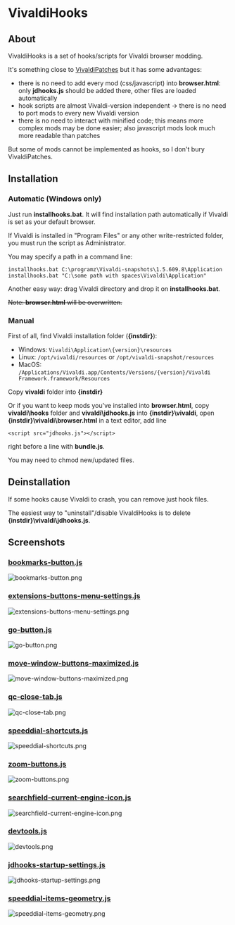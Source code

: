 # VivaldiHooks

## About
VivaldiHooks is a set of hooks/scripts for Vivaldi browser modding.

It's something close to [VivaldiPatches](https://github.com/justdanpo/VivaldiPatches) but it has some advantages:

- there is no need to add every mod (css/javascript) into **browser.html**: only **jdhooks.js** should be added there, other files are loaded automatically
- hook scripts are almost Vivaldi-version independent -> there is no need to port mods to every new Vivaldi version
- there is no need to interact with minified code; this means more complex mods may be done easier; also javascript mods look much more readable than patches

But some of mods cannot be implemented as hooks, so I don't bury VivaldiPatches.

## Installation
### Automatic (Windows only)
Just run **installhooks.bat**. It will find installation path automatically if Vivaldi is set as your default browser.

If Vivaldi is installed in "Program Files" or any other write-restricted folder, you must run the script as Administrator.

You may specify a path in a command line:

    installhooks.bat C:\programz\Vivaldi-snapshots\1.5.609.8\Application
    installhooks.bat "C:\some path with spaces\Vivaldi\Application"

Another easy way: drag Vivaldi directory and drop it on **installhooks.bat**.

~~Note: **browser.html** will be overwritten.~~

### Manual

First of all, find Vivaldi installation folder (**{instdir}**):

- Windows: `Vivaldi\Application\{version}\resources`
- Linux: `/opt/vivaldi/resources` or `/opt/vivaldi-snapshot/resources`
- MacOS: `/Applications/Vivaldi.app/Contents/Versions/{version}/Vivaldi Framework.framework/Resources`

Copy **vivaldi** folder into **{instdir}**

Or if you want to keep mods you've installed into **browser.html**, copy **vivaldi\hooks** folder and **vivaldi\jdhooks.js** into **{instdir}\vivaldi**, open **{instdir}\vivaldi\browser.html** in a text editor, add line

    <script src="jdhooks.js"></script>

right before a line with **bundle.js**.

You may need to chmod new/updated files.

## Deinstallation

If some hooks cause Vivaldi to crash, you can remove just hook files.

The easiest way to "uninstall"/disable VivaldiHooks is to delete **{instdir}\vivaldi\jdhooks.js**.

## Screenshots

### [bookmarks-button.js](vivaldi/hooks/bookmarks-button.js)

![bookmarks-button.png](screenshots/bookmarks-button.png)

### [extensions-buttons-menu-settings.js](vivaldi/hooks/extensions-buttons-menu-settings.js)

![extensions-buttons-menu-settings.png](screenshots/extensions-buttons-menu-settings.png)

### [go-button.js](vivaldi/hooks/go-button.js)

![go-button.png](screenshots/go-button.png)

### [move-window-buttons-maximized.js](vivaldi/hooks/move-window-buttons-maximized.js)

![move-window-buttons-maximized.png](screenshots/move-window-buttons-maximized.png)

### [qc-close-tab.js](vivaldi/hooks/qc-close-tab.js)

![qc-close-tab.png](screenshots/qc-close-tab.png)

### [speeddial-shortcuts.js](vivaldi/hooks/speeddial-shortcuts.js)

![speeddial-shortcuts.png](screenshots/speeddial-shortcuts.png)

### [zoom-buttons.js](vivaldi/hooks/zoom-buttons.js)

![zoom-buttons.png](screenshots/zoom-buttons.png)

### [searchfield-current-engine-icon.js](vivaldi/hooks/searchfield-current-engine-icon.js)

![searchfield-current-engine-icon.png](screenshots/searchfield-current-engine-icon.png)

### [devtools.js](vivaldi/hooks/devtools.js)

![devtools.png](screenshots/devtools.png)

### [jdhooks-startup-settings.js](vivaldi/hooks/jdhooks-startup-settings.js)

![jdhooks-startup-settings.png](screenshots/jdhooks-startup-settings.png)

### [speeddial-items-geometry.js](vivaldi/hooks/speeddial-items-geometry.js)

![speeddial-items-geometry.png](screenshots/speeddial-items-geometry.png)
